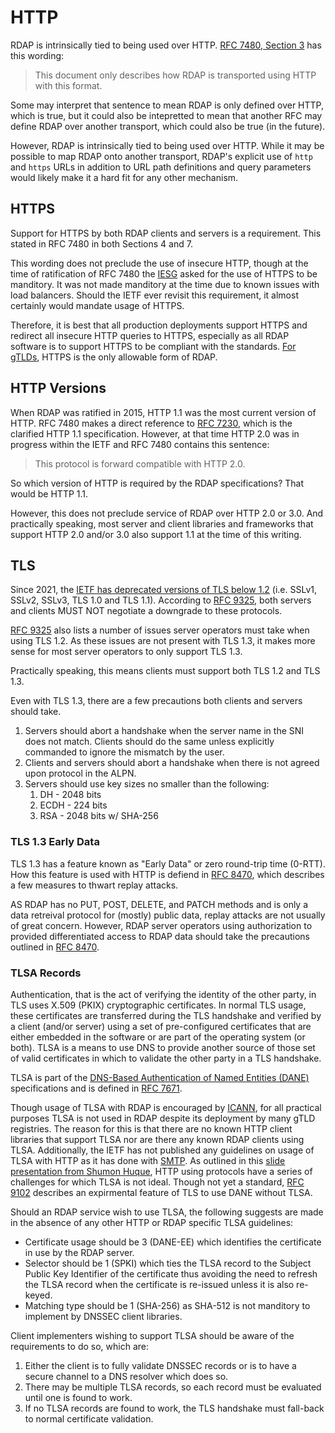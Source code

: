 # HTTP

RDAP is intrinsically tied to being used over HTTP. [RFC 7480, Section 3](https://datatracker.ietf.org/doc/html/rfc7480#section-3) 
has this wording:

> This document only describes how RDAP is transported using HTTP with this format.

Some may interpret that sentence to mean RDAP is only defined over HTTP, which is true, but
it could also be intepretted to mean that another RFC may define RDAP over another transport,
which could also be true (in the future).

However, RDAP is intrinsically tied to being used over HTTP. While it may be possible to map RDAP onto
another transport, RDAP's explicit use of `http` and `https` URLs in addition to URL path
definitions and query parameters would likely make it a hard fit for any other mechanism.


## HTTPS

Support for HTTPS by both RDAP clients and servers is a requirement. This stated in RFC 7480
in both Sections 4 and 7.

This wording does not preclude the use of insecure HTTP, though at the time of ratification
of RFC 7480 the [IESG](https://www.ietf.org/about/groups/iesg/) asked for the use of HTTPS
to be manditory. It was not made manditory at the time due to known issues with load balancers.
Should the IETF ever revisit this requirement, it almost certainly would mandate usage of HTTPS.

Therefore, it is best that all production deployments support HTTPS and redirect all insecure HTTP
queries to HTTPS, especially as all RDAP software is to support HTTPS to be compliant with the
standards. [For gTLDs](https://www.icann.org/en/system/files/files/rdap-technical-implementation-guide-15feb19-en.pdf), 
HTTPS is the only allowable form of RDAP.

## HTTP Versions

When RDAP was ratified in 2015, HTTP 1.1 was the most current version of HTTP. RFC 7480 makes a
direct reference to [RFC 7230](https://datatracker.ietf.org/doc/html/rfc7230), which is the clarified
HTTP 1.1 specification. However, at that time HTTP 2.0 was in progress within the IETF and RFC 7480
contains this sentence:

> This protocol is forward compatible with HTTP 2.0.

So which version of HTTP is required by the RDAP specifications? That would be HTTP 1.1.

However, this does not preclude service of RDAP over HTTP 2.0 or 3.0. And practically speaking,
most server and client libraries and frameworks that support HTTP 2.0 and/or 3.0 also support 1.1
at the time of this writing.

## TLS

Since 2021, the [IETF has deprecated versions of TLS below 1.2](https://www.rfc-editor.org/rfc/rfc8996.html) 
(i.e. SSLv1, SSLv2, SSLv3, TLS 1.0 and TLS 1.1). According to [RFC 9325](https://datatracker.ietf.org/doc/html/rfc9325),
both servers and clients MUST NOT negotiate a downgrade to these protocols.

[RFC 9325](https://datatracker.ietf.org/doc/html/rfc9325) also lists a number of issues server operators
must take when using TLS 1.2. As these issues are not present with TLS 1.3, it makes more sense for
most server operators to only support TLS 1.3.

Practically speaking, this means clients must support both TLS 1.2 and TLS 1.3.

Even with TLS 1.3, there are a few precautions both clients and servers should take.

1. Servers should abort a handshake when the server name in the SNI does not match. Clients should do the same unless explicitly commanded to ignore the mismatch by the user.
2. Clients and servers should abort a handshake when there is not agreed upon protocol in the ALPN.
3. Servers should use key sizes no smaller than the following:
   1. DH - 2048 bits
   2. ECDH - 224 bits
   3. RSA - 2048 bits w/ SHA-256

### TLS 1.3 Early Data

TLS 1.3 has a feature known as "Early Data" or zero round-trip time (0-RTT). How this feature is used
with HTTP is defiend in [RFC 8470](https://datatracker.ietf.org/doc/html/rfc8470), which describes
a few measures to thwart replay attacks.

AS RDAP has no PUT, POST, DELETE, and PATCH methods and is only a data retreival protocol for (mostly)
public data, replay attacks are not usually of great concern. However, RDAP server operators using authorization
to provided differentiated access to RDAP data should take the precautions outlined in 
[RFC 8470](https://datatracker.ietf.org/doc/html/rfc8470).

### TLSA Records

Authentication, that is the act of verifying the identity of the other party, in TLS uses X.509 (PKIX) cryptographic certificates.
In normal TLS usage, these certificates are transferred during the TLS handshake and verified by a client (and/or server) using
a set of pre-configured certificates that are either embedded in the software or are part of the operating system (or both). TLSA
is a means to use DNS to provide another source of those set of valid certificates in which to validate the other party in a TLS
handshake.

TLSA is part of the [DNS-Based Authentication of Named Entities (DANE)](https://datatracker.ietf.org/doc/html/rfc6698) specifications
and is defined in [RFC 7671](https://datatracker.ietf.org/doc/html/rfc7671).

Though usage of TLSA with RDAP is encouraged by [ICANN](/specifications/icann.md), for all practical purposes TLSA is not used
in RDAP despite its deployment by many gTLD registries. The reason for this is that there are no known HTTP client libraries that
support TLSA nor are there any known RDAP clients using TLSA. Additionally, the IETF has not published any guidelines on usage
of TLSA with HTTP as it has done with [SMTP](https://datatracker.ietf.org/doc/html/rfc7672). As outlined in this
[slide presentation from Shumon Huque](https://indico.dns-oarc.net/event/43/contributions/928/attachments/901/1648/dane-overview-shumon.pdf),
HTTP using protocols have a series of challenges for which TLSA is not ideal. Though not yet a standard, [RFC 9102](https://datatracker.ietf.org/doc/html/rfc9102)
describes an expirmental feature of TLS to use DANE without TLSA.

Should an RDAP service wish to use TLSA, the following suggests are made in the absence of any other HTTP or RDAP specific
TLSA guidelines:
* Certificate usage should be 3 (DANE-EE) which identifies the certificate in use by the RDAP server.
* Selector should be 1 (SPKI) which ties the TLSA record to the Subject Public Key Identifier of the 
certificate thus avoiding the need to refresh the TLSA record when the certificate is re-issued unless it is also re-keyed.
* Matching type should be 1 (SHA-256) as SHA-512 is not manditory to implement by DNSSEC client libraries.

Client implementers wishing to support TLSA should be aware of the requirements to do so, which are:
1. Either the client is to fully validate DNSSEC records or is to have a secure channel to a DNS resolver which does so.
2. There may be multiple TLSA records, so each record must be evaluated until one is found to work.
3. If no TLSA records are found to work, the TLS handshake must fall-back to normal certificate validation.


